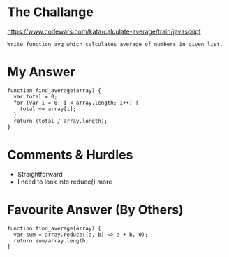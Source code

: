 # The Challange

https://www.codewars.com/kata/calculate-average/train/javascript

```
Write function avg which calculates average of numbers in given list.

```

# My Answer

```
function find_average(array) {
  var total = 0;
  for (var i = 0; i < array.length; i++) {
    total += array[i];
  }
  return (total / array.length);
}
```

# Comments & Hurdles

* Straightforward
* I need to look into reduce() more

# Favourite Answer (By Others)
```
function find_average(array) {
  var sum = array.reduce((a, b) => a + b, 0);
  return sum/array.length;
}
```